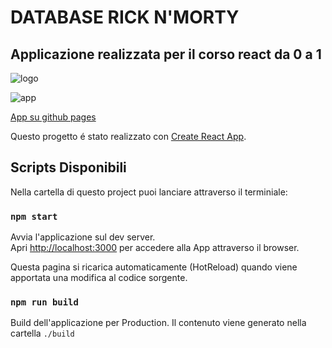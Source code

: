 # DATABASE RICK N'MORTY 
## Applicazione realizzata per il corso react da 0 a 1

![logo](https://media1.giphy.com/media/3o85xuO1siCT147FrG/giphy.gif)

![app](http://alessiodicrescenzo.com/appricknmorty.gif)

[App su github pages](https://kenta88.github.io/database-rick-n-morty/)

Questo progetto é stato realizzato con [Create React App](https://github.com/facebook/create-react-app).

## Scripts Disponibili

Nella cartella di questo project puoi lanciare attraverso il terminiale:

### `npm start`

Avvia l'applicazione sul dev server.<br />
Apri [http://localhost:3000](http://localhost:3000) per accedere alla App attraverso il browser.

Questa pagina si ricarica automaticamente (HotReload) quando viene apportata una modifica al codice sorgente.

### `npm run build`

Build dell'applicazione per Production. Il contenuto viene generato nella cartella ```./build```

